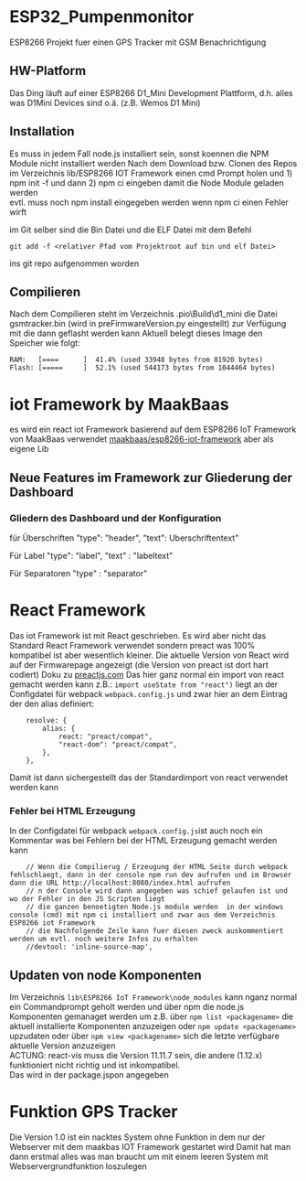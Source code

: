 # ESP32_Pumpenmonitor
ESP8266 Projekt fuer einen GPS Tracker mit GSM Benachrichtigung

## HW-Platform
Das Ding läuft auf einer ESP8266 D1_Mini Development Plattform, d.h. alles was D1Mini Devices sind o.ä. (z.B. Wemos D1 Mini)

## Installation
Es muss in jedem Fall node.js installiert sein, sonst koennen die NPM Module nicht installiert werden 
Nach dem Download bzw. Clonen des Repos im Verzeichnis lib/ESP8266 IOT Framework
einen cmd Prompt holen und 1) npm init -f und dann 2) npm ci eingeben damit die Node Module geladen werden  
evtl. muss noch npm install eingegeben werden wenn npm ci einen Fehler wirft  

im Git selber sind die Bin Datei und die ELF Datei mit dem Befehl
```
git add -f <relativer Pfad vom Projektroot auf bin und elf Datei>

```
ins git repo aufgenommen worden

## Compilieren
Nach dem Compilieren steht im Verzeichnis .pio\Build\d1_mini  die Datei gsmtracker.bin (wird in preFirmwareVersion.py eingestellt) zur Verfügung mit die dann geflasht werden kann
Aktuell belegt dieses Image den Speicher wie folgt:
```
RAM:   [====      ]  41.4% (used 33948 bytes from 81920 bytes)
Flash: [=====     ]  52.1% (used 544173 bytes from 1044464 bytes)
```

# iot Framework by MaakBaas
es wird ein react iot Framework basierend auf dem ESP8266 IoT Framework von MaakBaas verwendet
[maakbaas/esp8266-iot-framework](https://github.com/maakbaas/esp8266-iot-framework) aber als eigene Lib


## Neue Features im Framework zur Gliederung der Dashboard
### Gliedern des Dashboard und der Konfiguration 

für Überschriften
"type": "header",
"text": Uberschriftentext"

Für Label
"type": "label",
"text" : "labeltext"

Für Separatoren
 "type" : "separator"

# React Framework
Das iot Framework ist mit React geschrieben. Es wird aber nicht das Standard React Framework verwendet sondern preact was 100% kompatibel ist aber wesentlich kleiner. Die aktuelle Version von React wird auf der Firmwarepage angezeigt (die Version von preact ist dort hart codiert)
Doku zu [preactjs.com](https://preactjs.com)
Das hier ganz normal ein import von react gemacht werden kann 
z.B.:
``import useState from "react")`` liegt an der Configdatei für webpack ``webpack.config.js``
und zwar hier an dem Eintrag der den alias definiert:
```
    resolve: {
        alias: {
            react: "preact/compat",
            "react-dom": "preact/compat",
        },
    }, 
```
Damit ist dann sichergestellt das der Standardimport von react verwendet werden kann
### Fehler bei HTML Erzeugung
In der Configdatei für webpack ``webpack.config.js``ist auch noch ein Kommentar was bei Fehlern bei der HTML Erzeugung gemacht werden kann
```
    // Wenn die Compilierug / Erzeugung der HTML Seite durch webpack  fehlschlaegt, dann in der console npm run dev aufrufen und im Browser dann die URL http://localhost:8080/index.html aufrufen
    // n der Console wird dann angegeben was schief gelaufen ist und wo der Fehler in den JS Scripten liegt
    // die ganzen benoetigten Node.js module werden  in der windows console (cmd) mit npm ci installiert und zwar aus dem Verzeichnis ESP8266 iot Framework
    // die Nachfolgende Zeile kann fuer diesen zweck auskommentiert werden um evtl. noch weitere Infos zu erhalten
    //devtool: 'inline-source-map', 

```
## Updaten von node Komponenten
Im Verzeichnis ``lib\ESP8266 IoT Framework\node_modules`` kann nganz normal ein Commandprompt geholt werden und über npm die node.js Komponenten gemanaget werden um z.B. über ``npm list <packagename>`` die aktuell installierte Komponenten anzuzeigen oder ``npm update <packagename>`` upzudaten oder über ``npm view <packagename>`` sich die letzte verfügbare aktuelle Version anzuzeigen  
ACTUNG: react-vis muss die Version 11.11.7 sein, die andere (1.12.x) funktioniert nicht richtig und ist inkompatibel.  
Das wird in der package.jspon angegeben
# Funktion GPS Tracker 
Die Version 1.0 ist ein nacktes System ohne Funktion in dem nur der Webserver mit dem maakbas IOT Framework gestartet wird
Damit hat man dann erstmal alles was man braucht um mit einem leeren System mit Webservergrundfunktion loszulegen